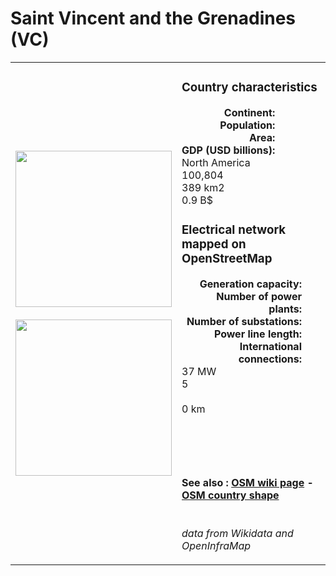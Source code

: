 # Saint Vincent and the Grenadines (VC)

<table width="90%">
<tr>
<td>
<img src="http://commons.wikimedia.org/wiki/Special:FilePath/Flag%20of%20Saint%20Vincent%20and%20the%20Grenadines.svg" width="250">
<br><br>
<img src="http://commons.wikimedia.org/wiki/Special:FilePath/VCT%20orthographic.svg" width="250"></td>
<td>
<h3>Country characteristics</h3>
<div style="display: inline-block;text-align:right;margin-right:30px;font-weight: bold;">
Continent:<br>Population:<br>Area:<br>GDP (USD billions):
</div>
<div style="display: inline-block;">
North America<br>100,804<br>389 km2<br>0.9 B$
</div>
<h3>Electrical network mapped on OpenStreetMap</h3>
<div style="display: inline-block;text-align:right;margin-right:30px;font-weight: bold;">Generation capacity:<br>
Number of power plants:<br>
Number of substations:<br>
Power line length:<br>
International connections:<br>
</div>
<div style="display: inline-block;">37 MW<br>
5<br>
<br>
0 km<br>
<br>
</div>

<br><br><h4>See also :
<a href="https://wiki.openstreetmap.org/wiki/Power_networks/Saint Vincent and the Grenadines" target="_blank">OSM wiki page</a> -
<a href="https://openstreetmap.org/relation/550725" target="_blank">OSM country shape</a>
</h4>

<br><i>data from Wikidata and OpenInfraMap</i>
</td>
</tr>
</table>




